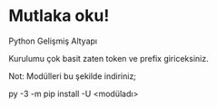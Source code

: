 # Mutlaka oku!

Python Gelişmiş Altyapı

Kurulumu çok basit zaten token ve prefix giriceksiniz.

Not: Modülleri bu şekilde indiriniz;

py -3 -m pip install -U <modüladı>


